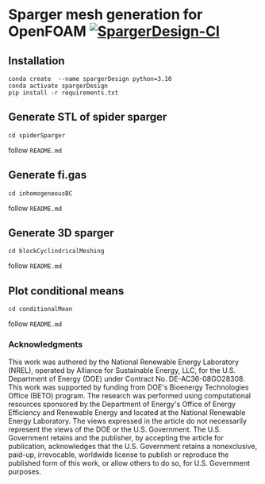 # Sparger mesh generation for OpenFOAM [![SpargerDesign-CI](https://github.com/NREL/spargerDesign/actions/workflows/ci.yml/badge.svg)](https://github.com/NREL/spargerDesign/actions/workflows/ci.yml)


## Installation

```
conda create  --name spargerDesign python=3.10
conda activate spargerDesign
pip install -r requirements.txt
```

## Generate STL of spider sparger

`cd spiderSparger`

follow `README.md`

## Generate fi.gas

`cd inhomogeneousBC`

follow `README.md`

## Generate 3D sparger

`cd blockCyclindricalMeshing`

follow `README.md`

## Plot conditional means

`cd conditionalMean`

follow `README.md`

### Acknowledgments

This work was authored by the National Renewable Energy Laboratory (NREL), operated by Alliance for Sustainable Energy, LLC, for the U.S. Department of Energy (DOE) under Contract No. DE-AC36-08GO28308. This work was supported by funding from DOE's Bioenergy Technologies Office (BETO) program. The research was performed using computational resources sponsored by the Department of Energy's Office of Energy Efficiency and Renewable Energy and located at the National Renewable Energy Laboratory. The views expressed in the article do not necessarily represent the views of the DOE or the U.S. Government. The U.S. Government retains and the publisher, by accepting the article for publication, acknowledges that the U.S. Government retains a nonexclusive, paid-up, irrevocable, worldwide license to publish or reproduce the published form of this work, or allow others to do so, for U.S. Government purposes.



